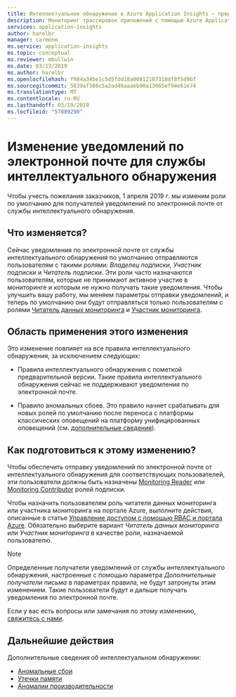 ```yaml
---
title: Интеллектуальное обнаружение в Azure Application Insights — предстоящие изменения для получателей уведомлений по умолчанию | Документация Майкрософт
description: Мониторинг трассировок приложений с помощью Azure Application Insights для обнаружения необычных шаблонов в данных телеметрии трассировок.
services: application-insights
author: harelbr
manager: carmonm
ms.service: application-insights
ms.topic: conceptual
ms.reviewer: mbullwin
ms.date: 03/13/2019
ms.author: harelbr
ms.openlocfilehash: f984a34be1c5d5fdd18a00812107318df8f5d9bf
ms.sourcegitcommit: 5839af386c5a2ad46aaaeb90a13065ef94e61e74
ms.translationtype: MT
ms.contentlocale: ru-RU
ms.lasthandoff: 03/19/2019
ms.locfileid: "57889290"
---
```

# <a name="smart-detection-e-mail-notification-change"></a>Изменение уведомлений по электронной почте для службы интеллектуального обнаружения

Чтобы учесть пожелания заказчиков, 1 апреля 2019 г. мы изменим роли по умолчанию для получателей уведомлений по электронной почте от службы интеллектуального обнаружения.

## <a name="what-is-changing"></a>Что изменяется?

Сейчас уведомления по электронной почте от службы интеллектуального обнаружения по умолчанию отправляются пользователям с такими ролями: _Владелец подписки_, _Участник подписки_ и _Читатель подписки_. Эти роли часто назначаются пользователям, которые не принимают активное участие в мониторинге и которым не нужно получать такие уведомления. Чтобы улучшить вашу работу, мы меняем параметры отправки уведомлений, и теперь по умолчанию они будут отправляться только пользователям с ролями [Читатель данных мониторинга](https://docs.microsoft.com/azure/role-based-access-control/built-in-roles#monitoring-reader) и [Участник мониторинга](https://docs.microsoft.com/azure/role-based-access-control/built-in-roles#monitoring-contributor).

## <a name="scope-of-this-change"></a>Область применения этого изменения

Это изменение повлияет на все правила интеллектуального обнаружения, за исключением следующих:

* Правила интеллектуального обнаружения с пометкой предварительной версии. Такие правила интеллектуального обнаружения сейчас не поддерживают уведомления по электронной почте.

* Правило аномальных сбоев. Это правило начнет срабатывать для новых ролей по умолчанию после переноса с платформы классических оповещений на платформу унифицированных оповещений (см. [дополнительные сведения](https://docs.microsoft.com/azure/azure-monitor/platform/monitoring-classic-retirement)).

## <a name="how-to-prepare-for-this-change"></a>Как подготовиться к этому изменению?

Чтобы обеспечить отправку уведомлений по электронной почте от интеллектуального обнаружения для соответствующих пользователей, эти пользователи должны быть назначены [Monitoring Reader](https://docs.microsoft.com/azure/role-based-access-control/built-in-roles#monitoring-reader) или [Monitoring Contributor](https://docs.microsoft.com/azure/role-based-access-control/built-in-roles#monitoring-contributor) ролей подписки.

Чтобы назначить пользователям роль читателя данных мониторинга или участника мониторинга на портале Azure, выполните действия, описанные в статье [Управление доступом с помощью RBAC и портала Azure](https://docs.microsoft.com/azure/role-based-access-control/role-assignments-portal#add-a-role-assignment). Обязательно выберите вариант _Читатель данных мониторинга_ или _Участник мониторинга_ в качестве роли, назначаемой пользователю.

> [!NOTE]
> Определенные получатели уведомлений от службы интеллектуального обнаружения, настроенные с помощью параметра _Дополнительные получатели письма_ в параметрах правила, не будут затронуты этим изменением. Такие пользователи будут и дальше получать уведомления по электронной почте.

Если у вас есть вопросы или замечания по этому изменению, [свяжитесь с нами](mailto:smart-alert-feedback@microsoft.com).

## <a name="next-steps"></a>Дальнейшие действия

Дополнительные сведения об интеллектуальном обнаружении:

- [Аномальные сбои](../../azure-monitor/app/proactive-failure-diagnostics.md)
- [Утечки памяти](../../azure-monitor/app/proactive-potential-memory-leak.md)
- [Аномалии производительности](../../azure-monitor/app/proactive-performance-diagnostics.md)